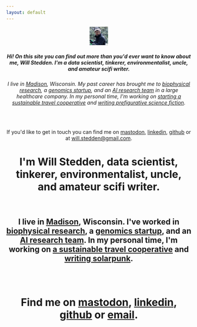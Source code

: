 ```yaml
---
layout: default
---
```


<header class="intro" id="intro-link">
    <div class="container">
      <div class="row text-center">
        <div class="col-lg-4 col-md-12 col-sm-12 col-xs-12 order-1">
          <img class="img-fluid mx-auto d-block" id="mypic" height="50px;" src="/camping.png" alt="">
        </div>
        <div class="col-lg-8 col-md-12 col-sm-12 col-xs-12 order-2 align-self-center maintext">
          <h5>Hi! On this site you can find out more than you'd ever want to know about me, Will Stedden. I'm a data scientist, tinkerer, environmentalist, uncle, and amateur scifi writer.  </h5>
          <h6>I live in <a href="https://www.madisonbikes.org/2020/06/madison-ranked-second-best-us-biking-city/">Madison</a>, Wisconsin. My past career has brought me to <a href="https://munrolab.uchicago.edu/events/">biophysical research</a>, a <a href="https://color.com">genomics startup</a>, and an <a href="https://www.anthem.com/employer/the-benefits-guide/collaborative-expertise-to-drive-the-future-of-ai-in-healthcare">AI research team</a> in a large healthcare company. In my personal time, I'm working on <a href="https://solarpunktravel.org/">starting a sustainable travel cooperative</a> and <a href="https://bonkerfield.org/fiction">writing prefigurative science fiction</a>.</h6>
          <br/>
          <p>If you'd like to get in touch you can find me on <a href="https://sigmoid.social/@bonkerfield">mastodon</a>, <a href="https://linkedin.com/in/willstedden">linkedin</a>, <a href="https://github.com/stedn">github</a> or at <a href="#">will.stedden@gmail.com</a>.</p>
        </div>
        <div class="col-lg-8 col-md-12 col-sm-12 col-xs-12 order-2 align-self-center subtext">
          <h1>I'm Will Stedden, data scientist, tinkerer, environmentalist, uncle, and amateur scifi writer.  </h1>
          <br/>
          <h2>I live in <a href="https://www.madisonbikes.org/2020/06/madison-ranked-second-best-us-biking-city/">Madison</a>, Wisconsin. I've worked in <a href="https://munrolab.uchicago.edu/events/">biophysical research</a>, a <a href="https://color.com">genomics startup</a>, and an <a href="https://www.anthem.com/employer/the-benefits-guide/collaborative-expertise-to-drive-the-future-of-ai-in-healthcare">AI research team</a>. In my personal time, I'm working on <a href="https://solarpunktravel.org/">a sustainable travel cooperative</a> and <a href="https://bonkerfield.org/fiction">writing solarpunk</a>.</h2>
          <br/>
          <br/>
          <h1>Find me on <a href="https://sigmoid.social/@bonkerfield">mastodon</a>, <a href="https://linkedin.com/in/willstedden">linkedin</a>, <a href="https://github.com/stedn">github</a> or <a href="mailto:will.stedden@gmail.com">email</a>.</h1>
        </div>
      </div>
    </div>
</header>
